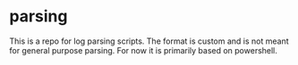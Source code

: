 # parsing
This is a repo for log parsing scripts. The format is custom and is not meant for general purpose parsing.
For now it is primarily based on powershell.
